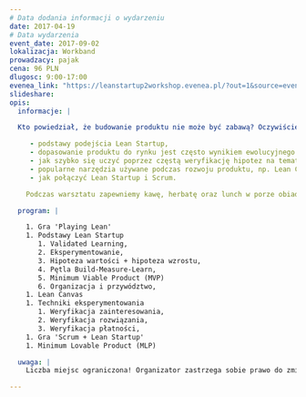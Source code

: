 ```yaml
---
# Data dodania informacji o wydarzeniu
date: 2017-04-19
# Data wydarzenia
event_date: 2017-09-02
lokalizacja: Workband
prowadzacy: pajak
cena: 96 PLN
dlugosc: 9:00-17:00
evenea_link: "https://leanstartup2workshop.evenea.pl/?out=1&source=event_iframe"
slideshare:
opis:
  informacje: |

  Kto powiedział, że budowanie produktu nie może być zabawą? Oczywiście, gdy inwestujesz własne pieniądze, jest to poważniejsza inicjatywa niż tyko zabawa. Z tego powodu, możliwość budowy produktu w środowisku, w którym można ponieść porażkę, jest bardzo istotne, ponieważ jest pozbawione ryzyka prawdziwego bankructwa. W ciągu jednodniowego warsztatu chcielibymy Cię zabrać w podróż, podczas której poznasz następujące koncepcje:

     - podstawy podejścia Lean Startup,
     - dopasowanie produktu do rynku jest często wynikiem ewolucyjnego procesu a nie świetnego pomysłu od samego początku,
     - jak szybko się uczyć poprzez częstą weryfikację hipotez na temat klientów,
     - popularne narzędzia używane podczas rozwoju produktu, np. Lean Canvas, techniki eksperymentowania (Wizard of Oz, Concierge, Dry-Wallet),
     - jak połączyć Lean Startup i Scrum.

    Podczas warsztatu zapewniemy kawę, herbatę oraz lunch w porze obiadowej.

  program: |

    1. Gra 'Playing Lean'
    1. Podstawy Lean Startup
       1. Validated Learning,
       2. Eksperymentowanie,
       3. Hipoteza wartości + hipoteza wzrostu,
       4. Pętla Build-Measure-Learn,
       5. Minimum Viable Product (MVP)
       6. Organizacja i przywództwo,
    1. Lean Canvas
    1. Techniki eksperymentowania
       1. Weryfikacja zainteresowania,
       2. Weryfikacja rozwiązania,
       3. Weryfikacja płatności,
    1. Gra 'Scrum + Lean Startup'
    1. Minimum Lovable Product (MLP)

  uwaga: |
    Liczba miejsc ograniczona! Organizator zastrzega sobie prawo do zmiany lokalizacji wydarzenia oraz jego odwołania w przypadku niezgłoszenia się minimalnej liczby uczestników.

---
```

